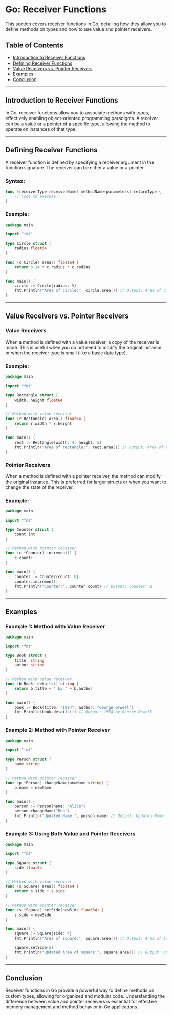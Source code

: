 # Go: Receiver Functions

This section covers receiver functions in Go, detailing how they allow you to define methods on types and how to use value and pointer receivers.

## Table of Contents
- [Introduction to Receiver Functions](#introduction-to-receiver-functions)
- [Defining Receiver Functions](#defining-receiver-functions)
- [Value Receivers vs. Pointer Receivers](#value-receivers-vs-pointer-receivers)
- [Examples](#examples)
- [Conclusion](#conclusion)

---

## Introduction to Receiver Functions

In Go, receiver functions allow you to associate methods with types, effectively enabling object-oriented programming paradigms. A receiver can be a value or a pointer of a specific type, allowing the method to operate on instances of that type.

---

## Defining Receiver Functions

A receiver function is defined by specifying a receiver argument in the function signature. The receiver can be either a value or a pointer.

### Syntax:

```go
func (receiverType receiverName) methodName(parameters) returnType {
    // Code to execute
}
```

### Example:

```go
package main

import "fmt"

type Circle struct {
    radius float64
}

func (c Circle) area() float64 {
    return 3.14 * c.radius * c.radius
}

func main() {
    circle := Circle{radius: 5}
    fmt.Println("Area of circle:", circle.area()) // Output: Area of circle: 78.5
}
```

---

## Value Receivers vs. Pointer Receivers

### Value Receivers

When a method is defined with a value receiver, a copy of the receiver is made. This is useful when you do not need to modify the original instance or when the receiver type is small (like a basic data type).

### Example:

```go
package main

import "fmt"

type Rectangle struct {
    width, height float64
}

// Method with value receiver
func (r Rectangle) area() float64 {
    return r.width * r.height
}

func main() {
    rect := Rectangle{width: 4, height: 5}
    fmt.Println("Area of rectangle:", rect.area()) // Output: Area of rectangle: 20
}
```

### Pointer Receivers

When a method is defined with a pointer receiver, the method can modify the original instance. This is preferred for larger structs or when you want to change the state of the receiver.

### Example:

```go
package main

import "fmt"

type Counter struct {
    count int
}

// Method with pointer receiver
func (c *Counter) increment() {
    c.count++
}

func main() {
    counter := Counter{count: 0}
    counter.increment()
    fmt.Println("Counter:", counter.count) // Output: Counter: 1
}
```

---

## Examples

### Example 1: Method with Value Receiver

```go
package main

import "fmt"

type Book struct {
    title  string
    author string
}

// Method with value receiver
func (b Book) details() string {
    return b.title + " by " + b.author
}

func main() {
    book := Book{title: "1984", author: "George Orwell"}
    fmt.Println(book.details()) // Output: 1984 by George Orwell
}
```

### Example 2: Method with Pointer Receiver

```go
package main

import "fmt"

type Person struct {
    name string
}

// Method with pointer receiver
func (p *Person) changeName(newName string) {
    p.name = newName
}

func main() {
    person := Person{name: "Alice"}
    person.changeName("Bob")
    fmt.Println("Updated Name:", person.name) // Output: Updated Name: Bob
}
```

### Example 3: Using Both Value and Pointer Receivers

```go
package main

import "fmt"

type Square struct {
    side float64
}

// Method with value receiver
func (s Square) area() float64 {
    return s.side * s.side
}

// Method with pointer receiver
func (s *Square) setSide(newSide float64) {
    s.side = newSide
}

func main() {
    square := Square{side: 4}
    fmt.Println("Area of square:", square.area()) // Output: Area of square: 16

    square.setSide(5)
    fmt.Println("Updated Area of square:", square.area()) // Output: Updated Area of square: 25
}
```

---

## Conclusion

Receiver functions in Go provide a powerful way to define methods on custom types, allowing for organized and modular code. Understanding the difference between value and pointer receivers is essential for effective memory management and method behavior in Go applications.

